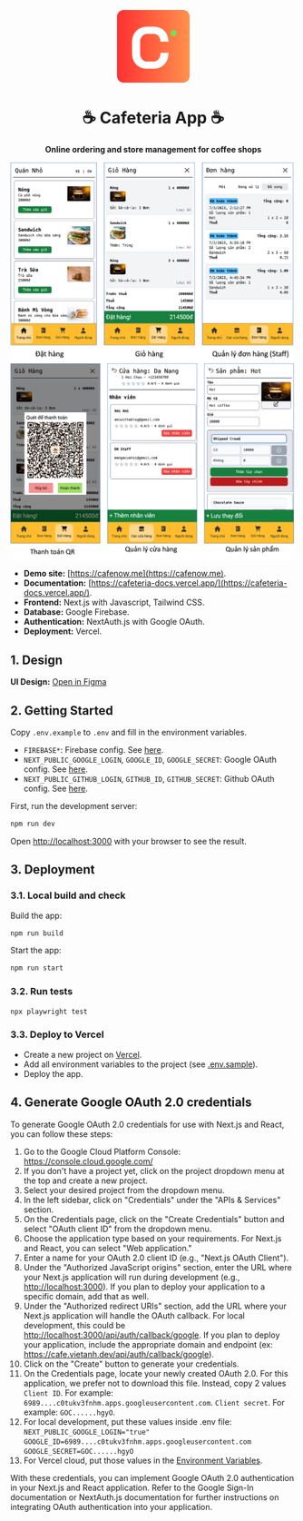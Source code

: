 <p align="center">
  <img alt="Cafeteria" style="width: 128px; max-width: 100%; height: auto;" src="./public/images/icons/android-icon-192x192.png"/>
  <h1 align="center">☕ Cafeteria App ☕</h1>
  <p align="center" style="font-weight: bold">Online ordering and store management for coffee shops</p>
</p>

<img align="center" alt="Cafeteria" style="max-width: 500px; height: auto;" src="docs/screenshot1.png"/>

<img align="center" alt="Cafeteria" style="max-width: 500px; height: auto;" src="docs/screenshot2.png"/>

- **Demo site:** [https://cafenow.me](https://cafenow.me).
- **Documentation:** [https://cafeteria-docs.vercel.app/](https://cafeteria-docs.vercel.app/).
- **Frontend:** Next.js with Javascript, Tailwind CSS.
- **Database:** Google Firebase.
- **Authentication:** NextAuth.js with Google OAuth.
- **Deployment:** Vercel.

## 1. Design

**UI Design:** [Open in Figma](https://www.figma.com/file/NWU9BqtgXH4WZmBuEWUlVH/Cafeteria?type=design&node-id=0%3A1&t=2CNfDxghbK04aOCP-1)

## 2. Getting Started

Copy `.env.example` to `.env` and fill in the environment variables.

- `FIREBASE*`: Firebase config. See [here](https://firebase.google.com/docs/web/setup#config-object).
- `NEXT_PUBLIC_GOOGLE_LOGIN`, `GOOGLE_ID`, `GOOGLE_SECRET`: Google OAuth config. See [here](https://next-auth.js.org/providers/google).
- `NEXT_PUBLIC_GITHUB_LOGIN`, `GITHUB_ID`, `GITHUB_SECRET`: Github OAuth config. See [here](https://next-auth.js.org/providers/github).

First, run the development server:

```bash
npm run dev
```

Open [http://localhost:3000](http://localhost:3000) with your browser to see the result.

## 3. Deployment

### 3.1. Local build and check

Build the app:

```bash
npm run build
```

Start the app:

```bash
npm run start
```

### 3.2. Run tests

```bash
npx playwright test
```

### 3.3. Deploy to Vercel

- Create a new project on [Vercel](https://vercel.com/).
- Add all environment variables to the project (see [.env.sample](.env.sample)).
- Deploy the app.

## 4. Generate Google OAuth 2.0 credentials

To generate Google OAuth 2.0 credentials for use with Next.js and React, you can follow these steps:

1. Go to the Google Cloud Platform Console: <https://console.cloud.google.com/>
2. If you don't have a project yet, click on the project dropdown menu at the top and create a new project.
3. Select your desired project from the dropdown menu.
4. In the left sidebar, click on "Credentials" under the "APIs & Services" section.
5. On the Credentials page, click on the "Create Credentials" button and select "OAuth client ID" from the dropdown menu.
6. Choose the application type based on your requirements. For Next.js and React, you can select "Web application."
7. Enter a name for your OAuth 2.0 client ID (e.g., "Next.js OAuth Client").
8. Under the "Authorized JavaScript origins" section, enter the URL where your Next.js application will run during development (e.g., <http://localhost:3000>). If you plan to deploy your application to a specific domain, add that as well.
9. Under the "Authorized redirect URIs" section, add the URL where your Next.js application will handle the OAuth callback. For local development, this could be <http://localhost:3000/api/auth/callback/google>. If you plan to deploy your application, include the appropriate domain and endpoint (ex: <https://cafe.vietanh.dev/api/auth/callback/google>).
10. Click on the "Create" button to generate your credentials.
11. On the Credentials page, locate your newly created OAuth 2.0. For this application, we prefer not to download this file. Instead, copy 2 values
    `Client ID`. For example: `6989....c0tukv3fnhm.apps.googleusercontent.com`.
    `Client secret`. For example: `GOC......hgyO`.
12. For local development, put these values inside .env file:
    `NEXT_PUBLIC_GOOGLE_LOGIN="true"`
    `GOOGLE_ID=6989....c0tukv3fnhm.apps.googleusercontent.com`
    `GOOGLE_SECRET=GOC......hgyO`
13. For Vercel cloud, put those values in the [Environment Variables](https://vercel.com/docs/concepts/projects/environment-variables).

With these credentials, you can implement Google OAuth 2.0 authentication in your Next.js and React application. Refer to the Google Sign-In documentation or NextAuth.js documentation for further instructions on integrating OAuth authentication into your application.
